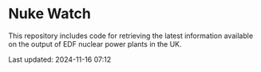 # Nuke Watch

This repository includes code for retrieving the latest information available on the output of EDF nuclear power plants in the UK.

Last updated: 2024-11-16 07:12